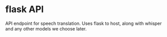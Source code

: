 # flask API

API endpoint for speech translation. Uses flask to host, along with whisper and any other models we choose later. 